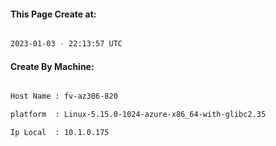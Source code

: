 
   
#### This Page Create at:

```bash

2023-01-03 - 22:13:57 UTC

```

#### Create By Machine:

```bash

Host Name : fv-az306-820

platform  : Linux-5.15.0-1024-azure-x86_64-with-glibc2.35

Ip Local  : 10.1.0.175

```

